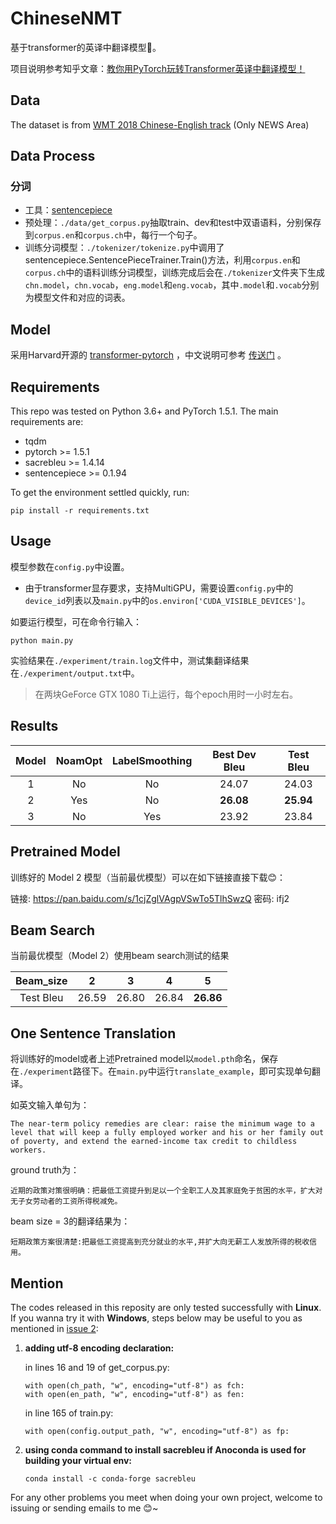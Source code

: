 # ChineseNMT

基于transformer的英译中翻译模型🤗。

项目说明参考知乎文章：[教你用PyTorch玩转Transformer英译中翻译模型！](https://zhuanlan.zhihu.com/p/347061440)

## Data

The dataset is from [WMT 2018 Chinese-English track](http://statmt.org/wmt18/translation-task.html) (Only NEWS Area)

## Data Process

### 分词

- 工具：[sentencepiece](https://github.com/google/sentencepiece)
- 预处理：`./data/get_corpus.py`抽取train、dev和test中双语语料，分别保存到`corpus.en`和`corpus.ch`中，每行一个句子。
- 训练分词模型：`./tokenizer/tokenize.py`中调用了sentencepiece.SentencePieceTrainer.Train()方法，利用`corpus.en`和`corpus.ch`中的语料训练分词模型，训练完成后会在`./tokenizer`文件夹下生成`chn.model`，`chn.vocab`，`eng.model`和`eng.vocab`，其中`.model`和`.vocab`分别为模型文件和对应的词表。

## Model

采用Harvard开源的 [transformer-pytorch](http://nlp.seas.harvard.edu/2018/04/03/attention.html) ，中文说明可参考 [传送门](https://zhuanlan.zhihu.com/p/144825330) 。

## Requirements

This repo was tested on Python 3.6+ and PyTorch 1.5.1. The main requirements are:

- tqdm
- pytorch >= 1.5.1
- sacrebleu >= 1.4.14
- sentencepiece >= 0.1.94

To get the environment settled quickly, run:

```
pip install -r requirements.txt
```

## Usage

模型参数在`config.py`中设置。

- 由于transformer显存要求，支持MultiGPU，需要设置`config.py`中的`device_id`列表以及`main.py`中的`os.environ['CUDA_VISIBLE_DEVICES']`。

如要运行模型，可在命令行输入：

```
python main.py
```

实验结果在`./experiment/train.log`文件中，测试集翻译结果在`./experiment/output.txt`中。

> 在两块GeForce GTX 1080 Ti上运行，每个epoch用时一小时左右。

## Results

| Model | NoamOpt | LabelSmoothing | Best Dev Bleu | Test Bleu |
| :---: | :-----: | :------------: | :-----------: | :-------: |
|   1   |   No    |       No       |     24.07     |   24.03   |
|   2   |   Yes   |       No       |   **26.08**   | **25.94** |
|   3   |   No    |      Yes       |     23.92     |   23.84   |

## Pretrained Model

训练好的 Model 2 模型（当前最优模型）可以在如下链接直接下载😊：

链接: https://pan.baidu.com/s/1cjZglVAgpVSwTo5TlhSwzQ  密码: ifj2

## Beam Search

当前最优模型（Model 2）使用beam search测试的结果

| Beam_size |   2   |   3   |   4   |     5     |
| :-------: | :---: | :---: | :---: | :-------: |
| Test Bleu | 26.59 | 26.80 | 26.84 | **26.86** |

## One Sentence Translation

将训练好的model或者上述Pretrained model以`model.pth`命名，保存在`./experiment`路径下。在`main.py`中运行`translate_example`，即可实现单句翻译。

如英文输入单句为：

```
The near-term policy remedies are clear: raise the minimum wage to a level that will keep a fully employed worker and his or her family out of poverty, and extend the earned-income tax credit to childless workers.
```

ground truth为：

```
近期的政策对策很明确：把最低工资提升到足以一个全职工人及其家庭免于贫困的水平，扩大对无子女劳动者的工资所得税减免。
```

beam size = 3的翻译结果为：

```
短期政策方案很清楚:把最低工资提高到充分就业的水平,并扩大向无薪工人发放所得的税收信用。
```

## Mention

The codes released in this reposity are only tested successfully with **Linux**. If you wanna try it with **Windows**, steps below may be useful to you as mentioned in [issue 2](https://github.com/hemingkx/ChineseNMT/issues/2):

1. **adding utf-8 encoding declaration:**

   in lines 16 and 19 of get_corpus.py:

   ```
   with open(ch_path, "w", encoding="utf-8") as fch:
   with open(en_path, "w", encoding="utf-8") as fen:
   ```

   in line 165 of train.py:

   ```
   with open(config.output_path, "w", encoding="utf-8") as fp:
   ```

2. **using conda command to install sacrebleu if Anoconda is used for building your virtual env:**

   ```
   conda install -c conda-forge sacrebleu
   ```

For any other problems you meet when doing your own project, welcome to issuing or sending emails to me 😊~

